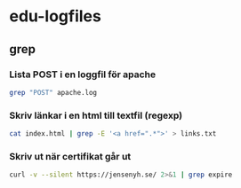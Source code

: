 # edu-logfiles

## grep

### Lista POST i en loggfil för apache

```bash
grep "POST" apache.log
```

### Skriv länkar i en html till textfil (regexp)

```bash
cat index.html | grep -E '<a href=".*">' > links.txt
```

### Skriv ut när certifikat går ut

```bash
curl -v --silent https://jensenyh.se/ 2>&1 | grep expire
```
